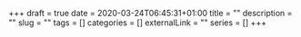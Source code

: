 +++ 
draft = true
date = 2020-03-24T06:45:31+01:00
title = ""
description = ""
slug = "" 
tags = []
categories = []
externalLink = ""
series = []
+++
